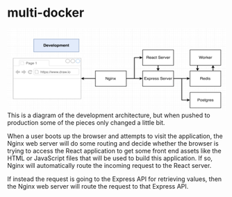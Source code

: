 # multi-docker
![multi-docker_diagram](multi-docker_diagram.png)
This is a diagram of the development architecture, but when pushed to production some of the pieces only changed a little bit.

When a user boots up the browser and attempts to visit the application, the Nginx web server will do some routing and decide 
whether the browser is trying to access the React application to get some front end assets like the HTML or JavaScript files
that will be used to build this application. If so, Nginx will automatically route the incoming request to the React server. 

If instead the request is going to the Express API for retrieving values, then the Nginx web server will route the request to
that Express API.
